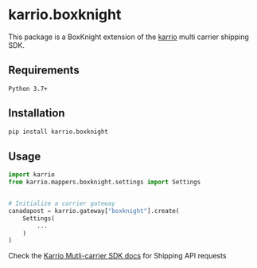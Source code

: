 # karrio.boxknight

This package is a BoxKnight extension of the [karrio](https://pypi.org/project/karrio) multi carrier shipping SDK.

## Requirements

`Python 3.7+`

## Installation

```bash
pip install karrio.boxknight
```

## Usage

```python
import karrio
from karrio.mappers.boxknight.settings import Settings


# Initialize a carrier gateway
canadapost = karrio.gateway["boxknight"].create(
    Settings(
        ...
    )
)
```

Check the [Karrio Mutli-carrier SDK docs](https://sdk.karrio.com) for Shipping API requests
